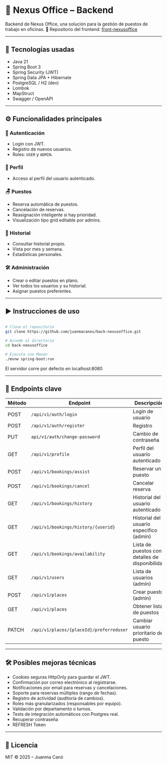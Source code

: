 # 🏢 Nexus Office – Backend

Backend de Nexus Office, una solución para la gestión de puestos de trabajo en oficinas.
🔗 Repositorio del frontend: [front-nexusoffice](https://github.com/juanmacanos/front-nexusoffice)

---

## 🚀 Tecnologías usadas

- Java 21
- Spring Boot 3
- Spring Security (JWT)
- Spring Data JPA + Hibernate
- PostgreSQL / H2 (dev)
- Lombok
- MapStruct
- Swagger / OpenAPI

---

## ⚙️ Funcionalidades principales

### 🔐 Autenticación
- Login con JWT.
- Registro de nuevos usuarios.
- Roles: `USER` y `ADMIN`.

### 👤 Perfil
- Acceso al perfil del usuario autenticado.

### 🪑 Puestos
- Reserva automática de puestos.
- Cancelación de reservas.
- Reasignación inteligente si hay prioridad.
- Visualización tipo grid editable por admins.

### 📅 Historial
- Consultar historial propio.
- Vista por mes y semana.
- Estadísticas personales.

### 🛠️ Administración
- Crear o editar puestos en plano.
- Ver todos los usuarios y su historial.
- Asignar puestos preferentes.

---

## ▶️ Instrucciones de uso

```bash 

# Clona el repositorio
git clone https://github.com/juanmacanos/back-nexusoffice.git

# Accede al directorio
cd back-nexusoffice

# Ejecuta con Maven
./mvnw spring-boot:run
```
El servidor corre por defecto en localhost:8080

---

## 🔗 Endpoints clave

| Método | Endpoint                      | Descripción                       |
|--------|-------------------------------|-----------------------------------|
| POST   | `/api/v1/auth/login`         | Login de usuario                  |
| POST   | `/api/v1/auth/register`      | Registro                          |
| PUT    | `api/v1/auth/change-password`| Cambio de contraseña
| GET    | `/api/v1/profile`            | Perfil del usuario autenticado    |
| POST   | `/api/v1/bookings/assist`    | Reservar un puesto                |
| POST   | `/api/v1/bookings/cancel`    | Cancelar reserva                  |
| GET    | `/api/v1/bookings/history`   | Historial del usuario autenticado |
| GET    | `/api/v1/bookings/history/{userid}`| Historial del usuario especifico (admin) |
| GET    | `/api/v1/bookings/availability` | Lista de puestos con detalles de disponibilidad |
| GET    | `/api/v1/users`              | Lista de usuarios (admin)         |
| POST   | `/api/v1/places`             | Crear puesto (admin)       |
| GET    | `/api/v1/places`             | Obtener lista de puestos   |
| PATCH  | `/api/v1/places/{placeId}/preferreduser` | Cambiar usuario prioritario de puesto |



---

## 🛠️ Posibles mejoras técnicas

- Cookies seguras HttpOnly para guardar el JWT.
- Confirmación por correo electrónico al registrarse.
- Notificaciones por email para reservas y cancelaciones.
- Soporte para reservas múltiples (rango de fechas).
- Registro de actividad (auditoría de cambios).
- Roles más granularizados (responsables por equipo).
- Validación por departamento o turnos.
- Tests de integración automáticos con Postgres real.
- Recuperar contraseña
- REFRESH Token
---

## 📄 Licencia

MIT © 2025 – Juanma Canó
